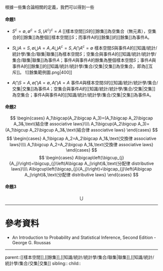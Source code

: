 根據一些集合論相關的定義，我們可以得到一些

#### 命題1
- $S^c=\emptyset,\emptyset^c=S,(A^c)^c=A$
[[樣本空間]]$S$的[[餘集]]為空集合（無元素），空集合的[[餘集]]為整個[[樣本空間]]$S$；而事件A的[[餘集]]的[[餘集]]為事件A。

- $S\bigcup A=S,\emptyset\bigcup A=A,A\bigcup A^c=S,A\bigcap A^c=\emptyset$
樣本空間$S$與事件$A$的[[知識/統計/統計學/集合/聯集|聯集]]為樣本空間$S$；空集合與事件$A$的[[知識/統計/統計學/集合/聯集|聯集]]為事件$A$；事件$A$與事件$A$的餘集為整個樣本空間$S$；事件$A$與事件A的[[餘集]]的[[知識/統計/統計學/集合/交集|交集]]為空集合，即為[[互斥]]。
![[餘集範例圖.png|400]]

- $A\bigcap S=A,\emptyset\bigcap A=\emptyset,A\bigcap A = A$
事件$A$與樣本空間$S$的[[知識/統計/統計學/集合/交集|交集]]為事件$A$；空集合與事件$A$的[[知識/統計/統計學/集合/交集|交集]]為空集合；事件A與事件A的[[知識/統計/統計學/集合/交集|交集]]為事件A。

#### 命題2
$$
\begin{cases}
A_1\bigcap(A_2\bigcap A_3)=(A_1\bigcap A_2)\bigcap A_3&,\text{結合律 associative laws}\\\\
A_1\bigcup(A_2\bigcup A_3)=(A_1\bigcup A_2)\bigcup A_3&,\text{結合律 associative laws}
\end{cases}
$$
$$
\begin{cases}
A_1\bigcap A_2=A_2\bigcap A_1&,\text{交換律 associative laws}\\\\
A_1\bigcup A_2=A_2\bigcup A_1&,\text{交換律 associative laws}
\end{cases}
$$
$$
\begin{cases}
A\bigcap\left(\bigcup_{j}{A_j}\right)=\bigcup_{j}\left(A\bigcap A_j\right)&,\text{分配律 distributive laws}\\\\
A\bigcup\left(\bigcap_{j}{A_j}\right)=\bigcap_{j}\left(A\bigcap A_j\right)&,\text{分配律 distributive laws}
\end{cases}
$$
#### 命題3
$$
\bigcup
$$


- - -
# 參考資料
- An Introduction to Probability and Statistical Inference, Second Edition - George G. Roussas
- - -
parent::[[樣本空間]],[[餘集]],[[知識/統計/統計學/集合/聯集|聯集]],[[知識/統計/統計學/集合/交集|交集]]
sibling::
child::